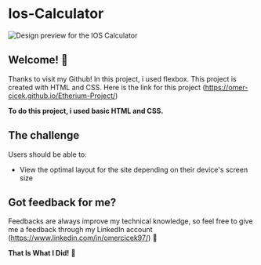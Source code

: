 # Ios-Calculator

![Design preview for the IOS Calculator](./design/desktop-preview.jpg)

## Welcome! 👋

Thanks to visit my Github! In this project, i used flexbox. This project is created with HTML and CSS. Here is the link for this project (https://omer-cicek.github.io/Etherium-Project/)

**To do this project, i used basic HTML and CSS.**

## The challenge

Users should be able to:

- View the optimal layout for the site depending on their device's screen size

## Got feedback for me?

Feedbacks are always improve my technical knowledge, so feel free to give me a feedback through my LinkedIn account (https://www.linkedin.com/in/omercicek97/) 🙌

**That Is What I Did!** 🚀
